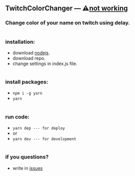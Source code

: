 ## TwitchColorChanger &mdash; ⚠️[not working](https://discuss.dev.twitch.tv/t/deprecation-of-chat-commands-through-irc/40486)

### Change color of your name on twitch using delay.

#

### installation:

- download [nodejs](https://nodejs.org/en).
- download repo.
- change settings in index.js file.

#

### install packages:

- `npm i -g yarn`
- `yarn`

#

### run code:

- `yarn dep --- for deploy`
- or
- `yarn dev --- for development`

#

### if you questions?

- write in [issues](https://github.com/fxhxyz4/TwitchColorChanger/issues)
